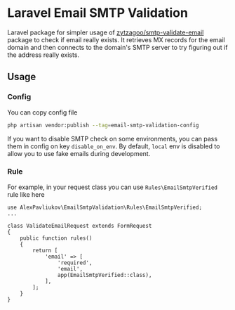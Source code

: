 # Laravel Email SMTP Validation

Laravel package for simpler usage of [zytzagoo/smtp-validate-email](https://github.com/zytzagoo/smtp-validate-email) package to check if email really exists. It retrieves MX records for the email domain and then connects to the domain's SMTP server to try figuring out if the address really exists.

## Usage

### Config
You can copy config file

```bash
php artisan vendor:publish --tag=email-smtp-validation-config
```

If you want to disable SMTP check on some environments, you can pass them in config on key `disable_on_env`. By default, `local` env is disabled to allow you to use fake emails during development.

### Rule

For example, in your request class you can use `Rules\EmailSmtpVerified` rule like here

```injectablephp
use AlexPavliukov\EmailSmtpValidation\Rules\EmailSmtpVerified;
...

class ValidateEmailRequest extends FormRequest
{
    public function rules()
    {
        return [
            'email' => [
                'required',
                'email',
                app(EmailSmtpVerified::class),
            ],
        ];
    }
}
```
